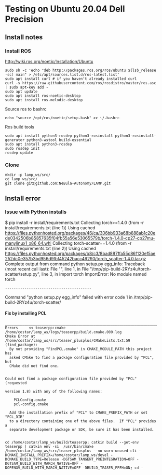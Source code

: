# Testing on Ubuntu 20.04 Dell Precision 


## Install notes

### Install ROS
http://wiki.ros.org/noetic/Installation/Ubuntu
```
sudo sh -c 'echo "deb http://packages.ros.org/ros/ubuntu $(lsb_release -sc) main" > /etc/apt/sources.list.d/ros-latest.list'
sudo apt install curl # if you haven't already installed curl
curl -s https://raw.githubusercontent.com/ros/rosdistro/master/ros.asc | sudo apt-key add -
sudo apt update
sudo apt install ros-noetic-desktop
sudo apt install ros-melodic-desktop
```

Source ros to bashrc
```
echo "source /opt/ros/noetic/setup.bash" >> ~/.bashrc
```

Ros build tools 
```
sudo apt install python3-rosdep python3-rosinstall python3-rosinstall-generator python3-wstool build-essential
sudo apt install python3-rosdep
sudo rosdep init
rosdep update
```


### Clone 

```
mkdir -p lamp_ws/src/
cd lamp_ws/src/
git clone git@github.com:NeBula-Autonomy/LAMP.git
```


## Install error 


### Issue with Python installs
$ pip install -r install/requirements.txt
Collecting torch>=1.4.0 (from -r install/requirements.txt (line 1))
  Using cached https://files.pythonhosted.org/packages/46/ca/306bb933a68b888ab1c20ede0342506b85857635f04fb55a56e53065579b/torch-1.4.0-cp27-cp27mu-manylinux1_x86_64.whl
Collecting torch-scatter==1.4.0 (from -r install/requirements.txt (line 2))
  Using cached https://files.pythonhosted.org/packages/b8/c3/8bad887ffa55c86f120ef5ae252dc0e357b3bd956d9fbf45242bacc46290/torch_scatter-1.4.0.tar.gz
    Complete output from command python setup.py egg_info:
    Traceback (most recent call last):
      File "<string>", line 1, in <module>
      File "/tmp/pip-build-2RYz4u/torch-scatter/setup.py", line 3, in <module>
        import torch
    ImportError: No module named torch
    
    ----------------------------------------
Command "python setup.py egg_info" failed with error code 1 in /tmp/pip-build-2RYz4u/torch-scatter/


#### Fix by installing PCL
```
_______________________________________________________________________________________________________________________________________________________________________________________________________________
Errors     << teaserpp:cmake /home/costar/lamp_ws/logs/teaserpp/build.cmake.000.log                                                                                                                            
CMake Error at /home/costar/lamp_ws/src/teaser_plusplus/CMakeLists.txt:59 (find_package):
  By not providing "FindPCL.cmake" in CMAKE_MODULE_PATH this project has
  asked CMake to find a package configuration file provided by "PCL", but
  CMake did not find one.

                                                                                                                                                                                                                                                                        Could not find a package configuration file provided by "PCL" (requested
                                                                                                                                                                                                                                                                        version 1.8) with any of the following names:

    PCLConfig.cmake
    pcl-config.cmake

  Add the installation prefix of "PCL" to CMAKE_PREFIX_PATH or set "PCL_DIR"
  to a directory containing one of the above files.  If "PCL" provides a
  separate development package or SDK, be sure it has been installed.


cd /home/costar/lamp_ws/build/teaserpp; catkin build --get-env teaserpp | catkin env -si  /usr/bin/cmake /home/costar/lamp_ws/src/teaser_plusplus --no-warn-unused-cli -DCMAKE_INSTALL_PREFIX=/home/costar/lamp_ws/devel -DCMAKE_BUILD_TYPE=Release -DGTSAM_TANGENT_PREINTEGRATION=OFF -DGTSAM_BUILD_WITH_MARCH_NATIVE=OFF -DOPENGV_BUILD_WITH_MARCH_NATIVE=OFF -DBUILD_TEASER_FPFH=ON; cd -


```